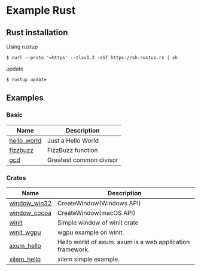 # Example Rust


## Rust installation

Using rustup

```shell
$ curl --proto '=https' --tlsv1.2 -sSf https://sh.rustup.rs | sh
```

update

```shell
$ rustup update
```


## Examples


### Basic

| Name                              | Description                  |
| --------------------------------- | ---------------------------- |
| [hello_world](hello_world/)       | Just a Hello World           |
| [fizzbuzz](fizzbuzz/)             | FizzBuzz function            |
| [gcd](gcd/)                       | Greatest common divisor      |



### Crates

| Name                              | Description                  |
| --------------------------------- | ---------------------------- |
| [window_win32](window_win32/)     | CreateWindow(Windows API)    |
| [window_cocoa](window_cocoa/)     | CreateWindow(macOS API)      |
| [winit](winit/)                   | Simple window of winit crate |
| [winit_wgpu](winit_wgpu/)         | wgpu example on winit. |
| [axum_hello](axum_hello/)         | Hello world of axum. axum is a web application framework. |
| [xilem_hello](xilem_hello/)       | xilem simple example. |

